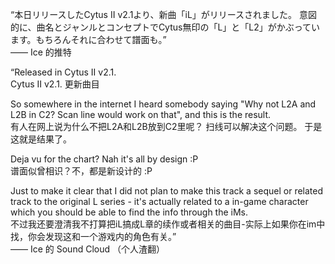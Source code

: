 “本日リリースしたCytus II v2.1より、新曲「iL」がリリースされました。 意図的に、曲名とジャンルとコンセプトでCytus無印の「L」と「L2」がかぶっています。もちろんそれに合わせて譜面も。”  
—— Ice 的推特

“Released in Cytus II v2.1.  
Cytus II v2.1. 更新曲目

So somewhere in the internet I heard somebody saying "Why not L2A and L2B in C2? Scan line would work on that", and this is the result.  
有人在网上说为什么不把L2A和L2B放到C2里呢？ 扫线可以解决这个问题。 于是这就是结果了。  

Deja vu for the chart? Nah it's all by design :P  
谱面似曾相识？不，都是新设计的 :P  
 
Just to make it clear that I did not plan to make this track a sequel or related track to the original L series - it's actually related to a in-game character which you should be able to find the info through the iMs.  
不过我还要澄清我不打算把iL搞成L章的续作或者相关的曲目-实际上如果你在im中找，你会发现这和一个游戏内的角色有关。”  
—— Ice 的 Sound Cloud （个人渣翻）